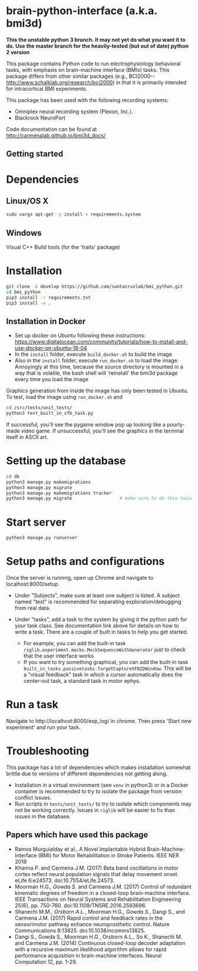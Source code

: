 
brain-python-interface (a.k.a. bmi3d)
====================================
**This the unstable python 3 branch. It may not yet do what you want it to do. Use the master branch for the heavily-tested (but out of date) python 2 version**

This package contains Python code to run electrophysiology behavioral tasks,
with emphasis on brain-machine interface (BMIs) tasks. This package differs 
from other similar packages (e.g., BCI2000--http://www.schalklab.org/research/bci2000) 
in that it is primarily intended for intracortical BMI experiments. 

This package has been used with the following recording systems:
- Omniplex neural recording system (Plexon, Inc.). 
- Blackrock NeuroPort

Code documentation can be found at http://carmenalab.github.io/bmi3d_docs/

Getting started
---------------
# Dependencies
## Linux/OS X
```bash
sudo xargs apt-get -y install < requirements.system
```

## Windows
Visual C++ Build tools (for the 'traits' package)


# Installation
```bash
git clone -b develop https://github.com/santacruzlab/bmi_python.git
cd bmi_python
pip3 install -r requirements.txt
pip3 install -e .
```

## Installation in Docker
- Set up docker on Ubuntu following these instructions: https://www.digitalocean.com/community/tutorials/how-to-install-and-use-docker-on-ubuntu-18-04
- In the `install` folder, execute `build_docker.sh` to build the image
- Also in the `install` folder, execute `run_docker.sh` to load the image. Annoyingly at this time, because the source directory is mounted in a way that is volatile, the bash shell will 'reinstall' the bmi3d package every time you load the image

Graphics generation from inside the image has only been tested in Ubuntu. To test, load the image using `run_docker.sh` and
```bash
cd /src/tests/unit_tests/
python3 test_built_in_vfb_task.py
```
If successful, you'll see the pygame window pop up looking like a poorly-made video game. If unsuccessful, you'll see the graphics in the terminal itself in ASCII art. 


# Setting up the database
```bash
cd db
python3 manage.py makemigrations
python3 manage.py migrate
python3 manage.py makemigrations tracker
python3 manage.py migrate                  # make sure to do this twice!
```

# Start server
```bash
python3 manage.py runserver
```

# Setup paths and configurations
Once the server is running, open up Chrome and navigate to localhost:8000/setup
- Under "Subjects", make sure at least one subject is listed. A subject named "test" is recommended for separating exploration/debugging from real data. 
- Under "tasks", add a task to the system by giving it the python path for your task class. See documentation link above for details on how to write a task. There are a couple of built in tasks to help you get started. 

	- For example, you can add the built-in task `riglib.experiment.mocks.MockSequenceWithGenerator` just to check that the user interface works
	- If you want to try something graphical, you can add the built-in task `built_in_tasks.passivetasks.TargetCaptureVFB2DWindow`. This will be a "visual feedback" task in which a cursor automatically does the center-out task, a standard task in motor ephys. 


# Run a task
Navigate to http://localhost:8000/exp_log/ in chrome. Then press 'Start new experiment' and run your task. 


# Troubleshooting
This package has a lot of dependencies which makes installation somewhat brittle due to versions of different dependencies not getting along. 

- Installation in a virtual environment (see `venv` in python3) or in a Docker container is recommended to try to isolate the package from version conflict issues. 
- Run scripts in `tests/unit_tests/` to try to isolate which components may not be working correctly. Issues in `riglib` will be easier to fix than issues in the database. 


Papers which have used this package
-----------------------------------
- Ramos Murguialday et al., A Novel Implantable Hybrid Brain-Machine-Interface (BMI) for Motor Rehabilitation in Stroke Patients. IEEE NER 2019
- Khanna P. and Carmena J.M. (2017) Beta band oscillations in motor cortex reflect neural population signals that delay movement onset. eLife 6:e24573. doi:10.7554/eLife.24573.
- Moorman H.G.*, Gowda S.* and Carmena J.M. (2017) Control of redundant kinematic degrees of freedom in a closed-loop brain-machine interface. IEEE Transactions on Neural Systems and Rehabilitation Engineering 25(6), pp. 750-760. doi:10.1109/TNSRE.2016.2593696.
- Shanechi M.M.*, Orsborn A.L.*, Moorman H.G.*, Gowda S.*, Dangi S., and Carmena J.M. (2017) Rapid control and feedback rates in the sensorimotor pathway enhance neuroprosthetic control. Nature Communications 8:13825. doi:10.1038/ncomms13825.
- Dangi S., Gowda S., Moorman H.G., Orsborn A.L., So K., Shanechi M. and Carmena J.M. (2014) Continuous closed-loop decoder adaptation with a recursive maximum likelihood algorithm allows for rapid performance acquisition in brain-machine interfaces. Neural Computation 12, pp. 1-29.
